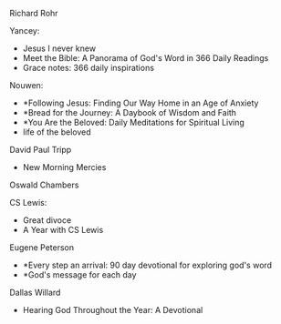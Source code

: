 Richard Rohr

Yancey:
- Jesus I never knew
- Meet the Bible: A Panorama of God's Word in 366 Daily Readings
- Grace notes: 366 daily inspirations

Nouwen:
- *Following Jesus: Finding Our Way Home in an Age of Anxiety
- *Bread for the Journey: A Daybook of Wisdom and Faith
- *You Are the Beloved: Daily Meditations for Spiritual Living
- life of the beloved


David Paul Tripp
- New Morning Mercies

Oswald Chambers

CS Lewis:
- Great divoce
- A Year with CS Lewis

Eugene Peterson
- *Every step an arrival: 90 day devotional for exploring god's word
- *God's message for each day

Dallas Willard
- Hearing God Throughout the Year: A Devotional